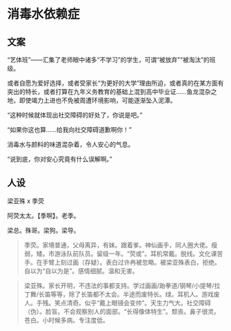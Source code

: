 # 消毒水依赖症

## 文案

“艺体班”——汇集了老师眼中诸多“不学习”的学生，可谓“被放弃”“被淘汰”的班级。

或者自愿为爱好选择，或者受家长“为更好的大学”理由所迫，或者真的在某方面有突出的特长，或者打算在九年义务教育的基础上混到高中毕业证……鱼龙混杂之地，即使竭力上进也不免被周遭环境影响，可能逐渐坠入泥潭。

“这种时候就体现出社交障碍的好处了，你说是吧。”

“如果你这也算……给我向社交障碍道歉啊你！”

消毒水与颜料的味道混杂着，令人安心的气息。

“说到底，你对安心究竟有什么误解啊。”

## 人设
梁亚殊 x 季荧

阿荧太太。【季啊】。老季。

梁总。殊哥。梁狗。梁导。

>季荧。家境普通，父母离异，有妹。跟着爹。神仙画手，同人圈大佬。瘦弱，矮。市游泳队前队员。留级一年。“荧或”。耳机常戴。脱线。文化课苦手。在手臂上刻过画（存疑）。表白过许冉被忽略。被梁亚殊表白，拒绝。自以为“自以为是”。感情细腻。温和无害。

>梁亚殊。家长开明，不违法的事都支持。学过画画/跆拳道/钢琴/小提琴/拉丁舞/长笛等等，除了长笛都不太会。半途而废特长。绿。耳机人。游戏废人。手残。笑点清奇。似乎“戴上眼镜会变帅”。天生力气大。社交障碍（伪）。脸盲。不会观察别人的面部。“长得像体特生”。颓丧。鼻子很灵。苍白。小时候多病。专注度低。
